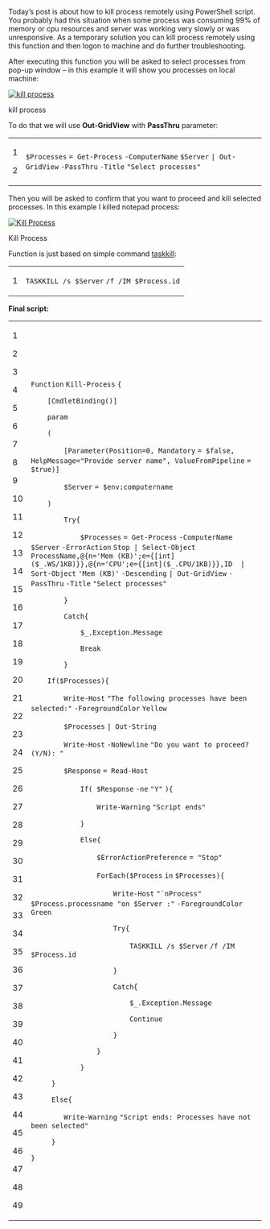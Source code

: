 Today’s post is about how to kill process remotely using PowerShell script. You probably had this situation when some process was consuming 99% of memory or cpu resources and server was working very slowly or was unresponsive. As a temporary solution you can kill process remotely using this function and then logon to machine and do further troubleshooting.

After executing this function you will be asked to select processes from pop-up window – in this example it will show you processes on local machine:

[![kill process](Kill%20process%20remotely%20using%20PowerShell%20function%20-%20Powershellbros.com/Kill-Process.png)](https://i1.wp.com/www.powershellbros.com/wp-content/uploads/2017/05/Kill-Process.png)

kill process

To do that we will use **Out-GridView** with **PassThru** parameter:

<table><tbody><tr><td><p>1</p><p>2</p></td><td><div><p><code>$Processes</code> <code>= </code><code>Get-Process</code> <code>-ComputerName</code> <code>$Server</code> <code>| </code><code>Out-GridView</code> <code>-PassThru</code> <code>-Title</code> <code>"Select processes"</code></p></div></td></tr></tbody></table>

Then you will be asked to confirm that you want to proceed and kill selected processes. In this example I killed notepad process:  

[![Kill Process](Kill%20process%20remotely%20using%20PowerShell%20function%20-%20Powershellbros.com/Kill-Process-2.png)](https://i2.wp.com/www.powershellbros.com/wp-content/uploads/2017/05/Kill-Process-2.png)

Kill Process

Function is just based on simple command [taskkill](https://technet.microsoft.com/pl-pl/library/bb491009.aspx):

<table><tbody><tr><td><p>1</p></td><td><div><p><code>TASKKILL /s </code><code>$Server</code> <code>/f /IM </code><code>$Process</code><code>.id</code></p></div></td></tr></tbody></table>

**Final script:**

<table><tbody><tr><td><p>1</p><p>2</p><p>3</p><p>4</p><p>5</p><p>6</p><p>7</p><p>8</p><p>9</p><p>10</p><p>11</p><p>12</p><p>13</p><p>14</p><p>15</p><p>16</p><p>17</p><p>18</p><p>19</p><p>20</p><p>21</p><p>22</p><p>23</p><p>24</p><p>25</p><p>26</p><p>27</p><p>28</p><p>29</p><p>30</p><p>31</p><p>32</p><p>33</p><p>34</p><p>35</p><p>36</p><p>37</p><p>38</p><p>39</p><p>40</p><p>41</p><p>42</p><p>43</p><p>44</p><p>45</p><p>46</p><p>47</p><p>48</p><p>49</p></td><td><div><p><code>Function</code> <code>Kill-</code><code>Process</code> <code>{</code></p><p><code>&nbsp;&nbsp;&nbsp;&nbsp;</code><code>[</code><code>CmdletBinding</code><code>()]&nbsp;&nbsp;&nbsp;&nbsp;&nbsp;&nbsp;&nbsp;</code></p><p><code>&nbsp;&nbsp;&nbsp;&nbsp;</code><code>param</code></p><p><code>&nbsp;&nbsp;&nbsp;&nbsp;</code><code>(</code></p><p><code>&nbsp;&nbsp;&nbsp;&nbsp;&nbsp;&nbsp;&nbsp;&nbsp;</code><code>[</code><code>Parameter</code><code>(</code><code>Position</code><code>=0, </code><code>Mandatory</code> <code>= </code><code>$false</code><code>, </code><code>HelpMessage</code><code>=</code><code>"Provide server name"</code><code>, </code><code>ValueFromPipeline</code> <code>= </code><code>$true</code><code>)]</code></p><p><code>&nbsp;&nbsp;&nbsp;&nbsp;&nbsp;&nbsp;&nbsp;&nbsp;</code><code>$Server</code> <code>= </code><code>$env:computername</code></p><p><code>&nbsp;&nbsp;&nbsp;&nbsp;</code><code>)</code></p><p><code>&nbsp;&nbsp;&nbsp;&nbsp;&nbsp;&nbsp;&nbsp;&nbsp;</code><code>Try{</code></p><p><code>&nbsp;&nbsp;&nbsp;&nbsp;&nbsp;&nbsp;&nbsp;&nbsp;&nbsp;&nbsp;&nbsp;&nbsp;</code><code>$Processes</code> <code>= </code><code>Get-Process</code> <code>-ComputerName</code> <code>$Server</code> <code>-ErrorAction</code> <code>Stop | </code><code>Select-Object</code> <code>ProcessName,@{n=</code><code>'Mem (KB)'</code><code>;e={</code><code>[int]</code><code>(</code><code>$_</code><code>.WS/1KB)}},@{n=</code><code>'CPU'</code><code>;e={</code><code>[int]</code><code>(</code><code>$_</code><code>.CPU/1KB)}},ID&nbsp; | </code><code>Sort-Object</code> <code>'Mem (KB)'</code> <code>-Descending</code> <code>| </code><code>Out-GridView</code> <code>-PassThru</code> <code>-Title</code> <code>"Select processes"</code></p><p><code>&nbsp;&nbsp;&nbsp;&nbsp;&nbsp;&nbsp;&nbsp;&nbsp;</code><code>}</code></p><p><code>&nbsp;&nbsp;&nbsp;&nbsp;&nbsp;&nbsp;&nbsp;&nbsp;</code><code>Catch{</code></p><p><code>&nbsp;&nbsp;&nbsp;&nbsp;&nbsp;&nbsp;&nbsp;&nbsp;&nbsp;&nbsp;&nbsp;&nbsp;</code><code>$_</code><code>.Exception.Message</code></p><p><code>&nbsp;&nbsp;&nbsp;&nbsp;&nbsp;&nbsp;&nbsp;&nbsp;&nbsp;&nbsp;&nbsp;&nbsp;</code><code>Break</code></p><p><code>&nbsp;&nbsp;&nbsp;&nbsp;&nbsp;&nbsp;&nbsp;&nbsp;</code><code>}</code></p><p><code>&nbsp;&nbsp;&nbsp;&nbsp;</code><code>If</code><code>(</code><code>$Processes</code><code>){</code></p><p><code>&nbsp;&nbsp;&nbsp;&nbsp;&nbsp;&nbsp;&nbsp;&nbsp;</code><code>Write-Host</code> <code>"The following processes have been selected:"</code> <code>-ForegroundColor</code> <code>Yellow</code></p><p><code>&nbsp;&nbsp;&nbsp;&nbsp;&nbsp;&nbsp;&nbsp;&nbsp;</code><code>$Processes</code> <code>| </code><code>Out-String</code></p><p><code>&nbsp;&nbsp;&nbsp;&nbsp;&nbsp;&nbsp;&nbsp;&nbsp;</code><code>Write-Host</code> <code>-NoNewline</code> <code>"Do you want to proceed? (Y/N): "</code></p><p><code>&nbsp;&nbsp;&nbsp;&nbsp;&nbsp;&nbsp;&nbsp;&nbsp;</code><code>$Response</code> <code>= </code><code>Read-Host</code></p><p><code>&nbsp;&nbsp;&nbsp;&nbsp;&nbsp;&nbsp;&nbsp;&nbsp;&nbsp;&nbsp;&nbsp;&nbsp;</code><code>If</code><code>( </code><code>$Response</code> <code>-ne</code> <code>"Y"</code> <code>){</code></p><p><code>&nbsp;&nbsp;&nbsp;&nbsp;&nbsp;&nbsp;&nbsp;&nbsp;&nbsp;&nbsp;&nbsp;&nbsp;&nbsp;&nbsp;&nbsp;&nbsp;</code><code>Write-Warning</code> <code>"Script ends"</code>&nbsp;&nbsp;&nbsp;&nbsp;</p><p><code>&nbsp;&nbsp;&nbsp;&nbsp;&nbsp;&nbsp;&nbsp;&nbsp;&nbsp;&nbsp;&nbsp;&nbsp;</code><code>}</code></p><p><code>&nbsp;&nbsp;&nbsp;&nbsp;&nbsp;&nbsp;&nbsp;&nbsp;&nbsp;&nbsp;&nbsp;&nbsp;</code><code>Else</code><code>{</code></p><p><code>&nbsp;&nbsp;&nbsp;&nbsp;&nbsp;&nbsp;&nbsp;&nbsp;&nbsp;&nbsp;&nbsp;&nbsp;&nbsp;&nbsp;&nbsp;&nbsp;</code><code>$ErrorActionPreference</code> <code>= </code><code>"Stop"</code></p><p><code>&nbsp;&nbsp;&nbsp;&nbsp;&nbsp;&nbsp;&nbsp;&nbsp;&nbsp;&nbsp;&nbsp;&nbsp;&nbsp;&nbsp;&nbsp;&nbsp;</code><code>ForEach</code><code>(</code><code>$Process</code> <code>in</code> <code>$Processes</code><code>){</code></p><p><code>&nbsp;&nbsp;&nbsp;&nbsp;&nbsp;&nbsp;&nbsp;&nbsp;&nbsp;&nbsp;&nbsp;&nbsp;&nbsp;&nbsp;&nbsp;&nbsp;&nbsp;&nbsp;&nbsp;&nbsp;</code><code>Write-Host</code> <code>"`nProcess"</code> <code>$Process</code><code>.processname </code><code>"on $Server :"</code> <code>-ForegroundColor</code> <code>Green</code></p><p><code>&nbsp;&nbsp;&nbsp;&nbsp;&nbsp;&nbsp;&nbsp;&nbsp;&nbsp;&nbsp;&nbsp;&nbsp;&nbsp;&nbsp;&nbsp;&nbsp;&nbsp;&nbsp;&nbsp;&nbsp;</code><code>Try{</code></p><p><code>&nbsp;&nbsp;&nbsp;&nbsp;&nbsp;&nbsp;&nbsp;&nbsp;&nbsp;&nbsp;&nbsp;&nbsp;&nbsp;&nbsp;&nbsp;&nbsp;&nbsp;&nbsp;&nbsp;&nbsp;&nbsp;&nbsp;&nbsp;&nbsp;</code><code>TASKKILL /s </code><code>$Server</code> <code>/f /IM </code><code>$Process</code><code>.id</code></p><p><code>&nbsp;&nbsp;&nbsp;&nbsp;&nbsp;&nbsp;&nbsp;&nbsp;&nbsp;&nbsp;&nbsp;&nbsp;&nbsp;&nbsp;&nbsp;&nbsp;&nbsp;&nbsp;&nbsp;&nbsp;</code><code>}</code></p><p><code>&nbsp;&nbsp;&nbsp;&nbsp;&nbsp;&nbsp;&nbsp;&nbsp;&nbsp;&nbsp;&nbsp;&nbsp;&nbsp;&nbsp;&nbsp;&nbsp;&nbsp;&nbsp;&nbsp;&nbsp;</code><code>Catch{</code></p><p><code>&nbsp;&nbsp;&nbsp;&nbsp;&nbsp;&nbsp;&nbsp;&nbsp;&nbsp;&nbsp;&nbsp;&nbsp;&nbsp;&nbsp;&nbsp;&nbsp;&nbsp;&nbsp;&nbsp;&nbsp;&nbsp;&nbsp;&nbsp;&nbsp;</code><code>$_</code><code>.Exception.Message</code></p><p><code>&nbsp;&nbsp;&nbsp;&nbsp;&nbsp;&nbsp;&nbsp;&nbsp;&nbsp;&nbsp;&nbsp;&nbsp;&nbsp;&nbsp;&nbsp;&nbsp;&nbsp;&nbsp;&nbsp;&nbsp;&nbsp;&nbsp;&nbsp;&nbsp;</code><code>Continue</code></p><p><code>&nbsp;&nbsp;&nbsp;&nbsp;&nbsp;&nbsp;&nbsp;&nbsp;&nbsp;&nbsp;&nbsp;&nbsp;&nbsp;&nbsp;&nbsp;&nbsp;&nbsp;&nbsp;&nbsp;&nbsp;</code><code>}</code></p><p><code>&nbsp;&nbsp;&nbsp;&nbsp;&nbsp;&nbsp;&nbsp;&nbsp;&nbsp;&nbsp;&nbsp;&nbsp;&nbsp;&nbsp;&nbsp;&nbsp;</code><code>}</code></p><p><code>&nbsp;&nbsp;&nbsp;&nbsp;&nbsp;&nbsp;&nbsp;&nbsp;&nbsp;&nbsp;&nbsp;&nbsp;</code><code>}</code></p><p><code>&nbsp;&nbsp;&nbsp;&nbsp;&nbsp;</code><code>}</code></p><p><code>&nbsp;&nbsp;&nbsp;&nbsp;&nbsp;</code><code>Else</code><code>{</code></p><p><code>&nbsp;&nbsp;&nbsp;&nbsp;&nbsp;&nbsp;&nbsp;&nbsp;</code><code>Write-Warning</code> <code>"Script ends: Processes have not been selected"</code></p><p><code>&nbsp;&nbsp;&nbsp;&nbsp;&nbsp;</code><code>}</code></p><p><code>}</code></p></div></td></tr></tbody></table>